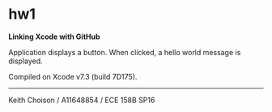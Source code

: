 # hw1

**Linking Xcode with GitHub**

Application displays a button. When clicked, a hello world message is displayed.

Compiled on Xcode v7.3 (build 7D175).

---

Keith Choison /
A11648854 /
ECE 158B SP16
